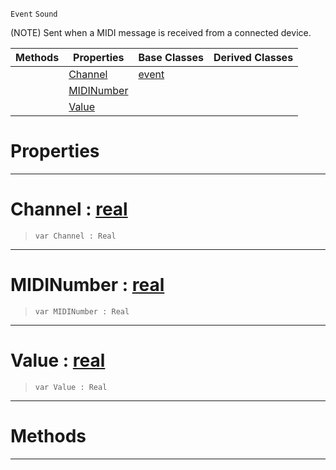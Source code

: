  `Event` `Sound`



(NOTE) Sent when a MIDI message is received from a connected device.

|Methods|Properties|Base Classes|Derived Classes|
|---|---|---|---|
| |[ Channel](midievent.md#channel-zilch-engine-docu)|[event](event.md)| |
| |[ MIDINumber](midievent.md#midinumber-zilch-engine-d)| | |
| |[ Value](midievent.md#value-zilch-engine-docume)| | |


 #  Properties


---  
 #  Channel : [real](../nada_base_types/real.md)

> 
> ```TS:Nada
> var Channel : Real


---  
 #  MIDINumber : [real](../nada_base_types/real.md)

> 
> ```TS:Nada
> var MIDINumber : Real


---  
 #  Value : [real](../nada_base_types/real.md)

> 
> ```TS:Nada
> var Value : Real


---  
 #  Methods


---  
 

 